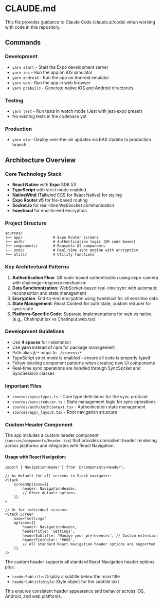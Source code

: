 # CLAUDE.md

This file provides guidance to Claude Code (claude.ai/code) when working with code in this repository.

## Commands

### Development
- `yarn start` - Start the Expo development server
- `yarn ios` - Run the app on iOS simulator
- `yarn android` - Run the app on Android emulator  
- `yarn web` - Run the app in web browser
- `yarn prebuild` - Generate native iOS and Android directories

### Testing
- `yarn test` - Run tests in watch mode (Jest with jest-expo preset)
- No existing tests in the codebase yet

### Production
- `yarn ota` - Deploy over-the-air updates via EAS Update to production branch

## Architecture Overview

### Core Technology Stack
- **React Native** with **Expo** SDK 53
- **TypeScript** with strict mode enabled
- **NativeWind** (Tailwind CSS for React Native) for styling
- **Expo Router v5** for file-based routing
- **Socket.io** for real-time WebSocket communication
- **tweetnacl** for end-to-end encryption

### Project Structure
```
sources/
├── app/              # Expo Router screens
├── auth/             # Authentication logic (QR code based)
├── components/       # Reusable UI components
├── sync/             # Real-time sync engine with encryption
└── utils/            # Utility functions
```

### Key Architectural Patterns

1. **Authentication Flow**: QR code-based authentication using expo-camera with challenge-response mechanism
2. **Data Synchronization**: WebSocket-based real-time sync with automatic reconnection and state management
3. **Encryption**: End-to-end encryption using tweetnacl for all sensitive data
4. **State Management**: React Context for auth state, custom reducer for sync state
5. **Platform-Specific Code**: Separate implementations for web vs native (e.g., ChatInput.tsx vs ChatInput.web.tsx)

### Development Guidelines

- Use **4 spaces** for indentation
- Use **yarn** instead of npm for package management
- Path alias `@/*` maps to `./sources/*`
- TypeScript strict mode is enabled - ensure all code is properly typed
- Follow existing component patterns when creating new UI components
- Real-time sync operations are handled through SyncSocket and SyncSession classes

### Important Files

- `sources/sync/types.ts` - Core type definitions for the sync protocol
- `sources/sync/reducer.ts` - State management logic for sync operations
- `sources/auth/AuthContext.tsx` - Authentication state management
- `sources/app/_layout.tsx` - Root navigation structure

### Custom Header Component

The app includes a custom header component (`sources/components/Header.tsx`) that provides consistent header rendering across platforms and integrates with React Navigation.

#### Usage with React Navigation:
```tsx
import { NavigationHeader } from '@/components/Header';

// As default for all screens in Stack navigator:
<Stack
    screenOptions={{
        header: NavigationHeader,
        // Other default options...
    }}
>

// Or for individual screens:
<Stack.Screen
    name="settings"
    options={{
        header: NavigationHeader,
        headerTitle: 'Settings',
        headerSubtitle: 'Manage your preferences', // Custom extension
        headerTintColor: '#000',
        // All standard React Navigation header options are supported
    }}
/>
```

The custom header supports all standard React Navigation header options plus:
- `headerSubtitle`: Display a subtitle below the main title
- `headerSubtitleStyle`: Style object for the subtitle text

This ensures consistent header appearance and behavior across iOS, Android, and web platforms.